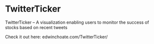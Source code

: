 # TwitterTicker
TwitterTicker – A visualization enabling users to monitor the success of stocks based on recent tweets

Check it out here: edwinchoate.com/TwitterTicker/
